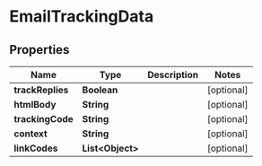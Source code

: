 

# EmailTrackingData


## Properties

| Name | Type | Description | Notes |
|------------ | ------------- | ------------- | -------------|
|**trackReplies** | **Boolean** |  |  [optional] |
|**htmlBody** | **String** |  |  [optional] |
|**trackingCode** | **String** |  |  [optional] |
|**context** | **String** |  |  [optional] |
|**linkCodes** | **List&lt;Object&gt;** |  |  [optional] |



